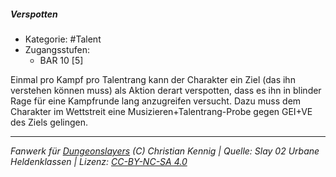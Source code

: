 <!---
Dies ist ein Fanwerk für DUNGEONSLAYERS (C) von Christian Kennig

Quellen:      [Slay 02 Urbane Heldenklassen](https://www.f-space.de/ds4/downloads.html)
              [Talentbeschreibungen](https://www.f-space.de/ds4/tools-talentcards.html)
License:      [CC-BY-NC-SA 4.0](https://creativecommons.org/licenses/by-nc-sa/4.0/deed.de)
Richtlinien:  [Fanwerkrichtlinien](https://www.dungeonslayers.net/fanwerk-richtlinien/)
Autor:        Zauberlehrling
-->

  
##### Verspotten  
- Kategorie: #Talent  
- Zugangsstufen:  
  - BAR 10 [5]  

Einmal pro Kampf pro Talentrang kann der Charakter ein Ziel (das ihn verstehen können muss) als Aktion derart verspotten, dass es ihn in blinder Rage für eine Kampfrunde lang anzugreifen versucht. Dazu muss dem Charakter im Wettstreit eine Musizieren+Talentrang-Probe gegen GEI+VE des Ziels gelingen.


___  
*Fanwerk für [Dungeonslayers](https://www.dungeonslayers.net/) (C) Christian Kennig | Quelle: Slay 02 Urbane Heldenklassen | Lizenz: [CC-BY-NC-SA 4.0](https://creativecommons.org/licenses/by-nc-sa/4.0/deed.de)*  